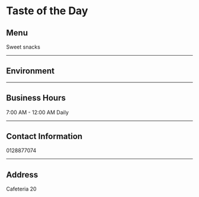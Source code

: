 # Taste of the Day

## Menu

Sweet snacks

---

## Environment

---

## Business Hours

7:00 AM - 12:00 AM Daily

---

## Contact Information

0128877074

---

## Address

Cafeteria 20
